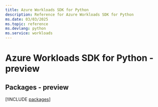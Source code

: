 ```yaml
---
title: Azure Workloads SDK for Python
description: Reference for Azure Workloads SDK for Python
ms.date: 03/03/2025
ms.topic: reference
ms.devlang: python
ms.service: workloads
---
```

# Azure Workloads SDK for Python - preview
## Packages - preview
[!INCLUDE [packages](workloads-index.md)]